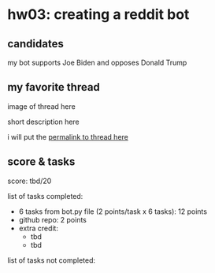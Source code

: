 # hw03: creating a reddit bot

## candidates

my bot supports Joe Biden and opposes Donald Trump

## my favorite thread

image of thread here

short description here

i will put the [permalink to thread here](google.com)

## score & tasks 

score: tbd/20

list of tasks completed:

* 6 tasks from bot.py file (2 points/task x 6 tasks): 12 points
* github repo: 2 points
* extra credit:
    * tbd
    * tbd 

list of tasks not completed: